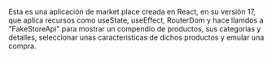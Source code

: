 Esta es una aplicación de market place creada en React, en su versión 17, que aplica recursos como useState, useEffect, RouterDom y hace llamdos a "FakeStoreApi" para mostrar un compendio de productos, sus categorias y detalles, seleccionar unas caracteristicas de dichos productos y emular una compra.
